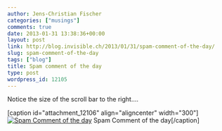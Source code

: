 ```yaml
---
author: Jens-Christian Fischer
categories: ["musings"]
comments: true
date: 2013-01-31 13:38:36+00:00
layout: post
link: http://blog.invisible.ch/2013/01/31/spam-comment-of-the-day/
slug: spam-comment-of-the-day
tags: ["blog"]
title: Spam comment of the day
type: post
wordpress_id: 12105
---
```


Notice the size of the scroll bar to the right....

[caption id="attachment_12106" align="aligncenter" width="300"][![Spam Comment of the day](http://blog.invisible.ch/wp-content/uploads/2013/01/Screen-Shot-2013-01-31-at-14.35.16-300x168.png)](http://blog.invisible.ch/wp-content/uploads/2013/01/Screen-Shot-2013-01-31-at-14.35.16.png) Spam Comment of the day[/caption]
